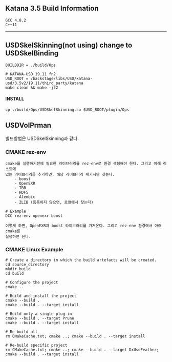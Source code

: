 ## Katana 3.5 Build Information
```
GCC 4.8.2
C++11
```

---
## USDSkelSkinning(not using) change to USDSkelBinding
```
BUILDDIR = ./build/Ops

# KATANA-USD 19.11 fn2
USD_ROOT = /backstage/libs/USD/katana-usd/3.5v2/19.11/third_party/katana
make clean && make -j32
```
#### INSTALL
```
cp ./build/Ops/USDSkelSkinning.so $USD_ROOT/plugin/Ops
```
## USDVolPrman
빌드방법은 USDSkelSkinning과 같다.


### CMAKE rez-env
```
cmake를 실행하기전에 필요한 라이브러리를 rez-env로 환경 셋팅해야 한다. 그리고 아래 리스트에
있는 라이브러리를 추가하면, 해당 라이브러리 패키지만 찾는다.
    - boost
    - OpenEXR
    - TBB
    - HDF5
    - Alembic
    - ZLIB (등록하지 않으면, 로컬에서 찾는다)

# Example   
DCC rez-env openexr boost

이렇게 하면, OpenEXR과 boost 라이브러리를 가져온다. 그리고 rez-env 환경에서 아래 cmake를
실행하면 된다.
```

### CMAKE Linux Example
```
# Create a directory in which the build artefacts will be created.
cd source_directory
mkdir build
cd build

# Configure the project
cmake ..                                

# Build and install the project
cmake --build .
cmake --build . --target install

# Build only a single plug-in
cmake --build . --target Prune
cmake --build . --target install

# Re-build all
rm CMakeCache.txt; cmake ..; cmake --build . --target install

# Re-build specific project
rm CMakeCache.txt; cmake ..; cmake --build . --target DxUsdFeather; cmake --build . --target install
```
